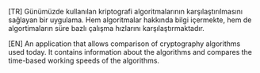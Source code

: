 [TR] Günümüzde kullanılan kriptografi algoritmalarının karşılaştırılmasını sağlayan bir uygulama. Hem algoritmalar hakkında bilgi içermekte, hem de algortimaların süre bazlı çalışma hızlarını karşılaştırmaktadır.


[EN] An application that allows comparison of cryptography algorithms used today. It contains information about the algorithms and compares the time-based working speeds of the algorithms.

